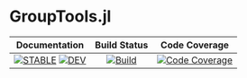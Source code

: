 # GroupTools.jl

| **Documentation** | **Build Status** | **Code Coverage** |
|:-----------------:|:----------------:|:-----------------:|
| [![**STABLE**][docs-stable-img]][docs-stable-url] [![**DEV**][docs-dev-img]][docs-dev-url] | [![Build][githubaction-img]][githubaction-url] | [![Code Coverage][codecov-img]][codecov-url] |

[docs-stable-img]: https://img.shields.io/badge/docs-stable-blue.svg
[docs-stable-url]: http://kyungminlee.org/GroupTools.jl/stable
[docs-dev-img]: https://img.shields.io/badge/docs-dev-blue.svg
[docs-dev-url]: http://kyungminlee.org/GroupTools.jl/dev

[githubaction-img]: https://github.com/kyungminlee/GroupTools.jl/workflows/Build/badge.svg
[githubaction-url]: https://github.com/kyungminlee/GroupTools.jl/actions?query=workflow%3ABuild

[codecov-img]: https://codecov.io/gh/kyungminlee/GroupTools.jl/branch/master/graph/badge.svg
[codecov-url]: https://codecov.io/gh/kyungminlee/GroupTools.jl